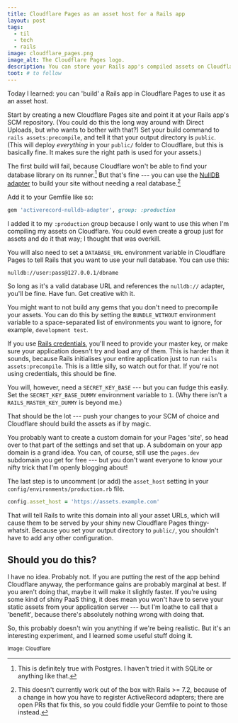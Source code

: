 ```yaml
---
title: Cloudflare Pages as an asset host for a Rails app
layout: post
tags:
  - til
  - tech
  - rails
image: cloudflare_pages.png
image_alt: The Cloudflare Pages logo.
description: You can store your Rails app's compiled assets on Cloudflare Pages. Should you? I have no idea.
toot: # to follow
---
```


Today I learned: you can 'build' a Rails app in Cloudflare Pages to use it as an asset host.

Start by creating a new Cloudflare Pages site and point it at your Rails app's SCM repository. (You could do this the long way around with Direct Uploads, but who wants to bother with that?) Set your build command to `rails assets:precompile`, and tell it that your output directory is `public`. (This will deploy _everything_ in your `public/` folder to Cloudflare, but this is basically fine. It makes sure the right path is used for your assets.)

The first build will fail, because Cloudflare won't be able to find your database library on its runner.[^1] But that's fine --- you can use the [NullDB adapter](https://github.com/nulldb/nulldb) to build your site without needing a real database.[^2]

Add it to your Gemfile like so:
```ruby
gem 'activerecord-nulldb-adapter', group: :production
```

I added it to my `:production` group because I only want to use this when I'm compiling my assets on Cloudflare. You could even create a group just for assets and do it that way; I thought that was overkill.

You will also need to set a `DATABASE_URL` environment variable in Cloudflare Pages to tell Rails that you want to use your null database. You can use this:

```
nulldb://user:pass@127.0.0.1/dbname
```

So long as it's a valid database URL and references the `nulldb://` adapter, you'll be fine. Have fun. Get creative with it.

You might want to not build any gems that you don't need to precompile your assets. You can do this by setting the `BUNDLE_WITHOUT` environment variable to a space-separated list of environments you want to ignore, for example, `development test`.

If you use [Rails credentials](https://edgeguides.rubyonrails.org/security.html#custom-credentials), you'll need to provide your master key, or make sure your application doesn't try and load any of them. This is harder than it sounds, because Rails initialises your entire application just to run `rails assets:precompile`. This is a little silly, so watch out for that. If you're not using credentials, this should be fine.

You will, however, need a `SECRET_KEY_BASE` --- but you can fudge this easily. Set the `SECRET_KEY_BASE_DUMMY` environment variable to `1`. (Why there isn't a `RAILS_MASTER_KEY_DUMMY` is beyond me.)

That should be the lot --- push your changes to your SCM of choice and Cloudflare should build the assets as if by magic.

You probably want to create a custom domain for your Pages 'site', so head over to that part of the settings and set that up. A subdomain on your app domain is a grand idea. You can, of course, still use the `pages.dev` subdomain you get for free --- but you don't want everyone to know your nifty trick that I'm openly blogging about!

The last step is to uncomment (or add) the `asset_host` setting in your `config/environments/production.rb` file.

```ruby
config.asset_host = 'https://assets.example.com'
```

That will tell Rails to write this domain into all your asset URLs, which will cause them to be served by your shiny new Cloudflare Pages thingy-whatsit. Because you set your output directory to `public/`, you shouldn't have to add any other configuration.

## Should you do this?

I have no idea. Probably not. If you are putting the rest of the app behind Cloudflare anyway, the performance gains are probably marginal at best. If you aren't doing that, maybe it will make it slightly faster. If you're using some kind of shiny PaaS thing, it does mean you won't have to serve your static assets from your application server --- but I'm loathe to call that a 'benefit', because there's absolutely nothing wrong with doing that.

So, this probably doesn't win you anything if we're being realistic. But it's an interesting experiment, and I learned some useful stuff doing it.


<small>Image: Cloudflare</small>


[^1]: This is definitely true with Postgres. I haven't tried it with SQLite or anything like that.
[^2]: This doesn't currently work out of the box with Rails >= 7.2, because of a change in how you have to register ActiveRecord adapters; there are open PRs that fix this, so you could fiddle your Gemfile to point to those instead.

